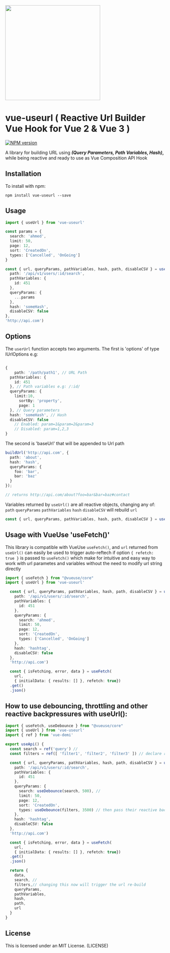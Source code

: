 <img src="https://raw.githubusercontent.com/rainxh11/vue-useurl/master/assets/logo.svg" width="300">

# vue-useurl ( Reactive Url Builder Vue Hook for Vue 2 & Vue 3 )
[![NPM version](https://img.shields.io/npm/v/vue-useurl.svg)](https://www.npmjs.com/package/vue-useurl)

A library for building URL using ***(Query Parameters, Path Variables, Hash)*,** while being reactive and ready to use as Vue Composition API Hook

## Installation

To install with npm:

```
npm install vue-useurl --save
```

## Usage

```ts
import { useUrl } from 'vue-useurl'

const params = {
  search: 'ahmed',
  limit: 50,
  page: 12,
  sort: 'CreatedOn',
  types: ['Cancelled', 'OnGoing']
}

const { url, queryParams, pathVariables, hash, path, disableCSV } = useUrl({ 
  path: '/api/v1/users/:id/search',
  pathVariables: {
    id: 451
  },
  queryParams: {
    ...params
  },
  hash: 'someHash',
  disableCSV: false
}, 
'http://api.com')
```

## Options

The `userUrl` function accepts two arguments. The first is 'options' of type IUrlOptions e.g:
```ts

{
	path: '/path/path1', // URL Path
  pathVariables: { 
    id: 451
  }, // Path variables e.g: /:id/
  queryParams: {
    limit:10,
	  sortBy: 'property',
	  page: 1
  }, // Query parameters
  hash: 'someHash', // Hash
  disableCSV: false 
	// Enabled: param=1&param=2&param=3
	// Disabled: param=1,2,3
}
```

The second is 'baseUrl' that will be appended to Url path

```ts
buildUrl('http://api.com', {
  path: 'about',
  hash: 'hash',
  queryParams: {
    foo: 'bar',
    bar: 'baz'
  }
});

// returns http://api.com/about?foo=bar&bar=baz#contact
```

Variables returned by `useUrl()` are all reactive objects, changing any of: `path` `queryParams` `pathVariables` `hash` `disableCSV` will rebuild `url`

```ts
const { url, queryParams, pathVariables, hash, path, disableCSV } = useUrl(/*..*/)
```

## Usage with VueUse 'useFetch()'

This library is compatible with VueUse `useFetch()`, and `url` returned from `useUrl()` can easily be used to trigger auto-reftech if option `{ refetch: true }` is passed to `useFetch()` which make for intuitive and easy way to work with url parametes and variables without the need to modify url string directly
```ts
import { useFetch } from "@vueuse/core"
import { useUrl } from 'vue-useurl'

  const { url, queryParams, pathVariables, hash, path, disableCSV } = useUrl({ 
    path: '/api/v1/users/:id/search',
    pathVariables: {
      id: 451
    },
    queryParams: {
      search: 'ahmed',
      limit: 50,
      page: 12,
      sort: 'CreatedOn',
      types: ['Cancelled', 'OnGoing']
    },
    hash: 'hashtag',
    disableCSV: false
  }, 
  'http://api.com')

  const { isFetching, error, data } = useFetch(
    url,
    { initialData: { results: [] }, refetch: true})
  .get()
  .json()
```

## How to use debouncing, throttling and other reactive backpressures with useUrl():

```ts
import { useFetch, useDebounce } from "@vueuse/core"
import { useUrl } from 'vue-useurl'
import { ref } from 'vue-demi'

export useApi() {
  const search = ref('query') //
  const filters = ref([ 'filter1', 'filter2', 'filter3' ]) // declare reactive varibales 

  const { url, queryParams, pathVariables, hash, path, disableCSV } = useUrl({ 
    path: '/api/v1/users/:id/search',
    pathVariables: {
      id: 451
    },
    queryParams: {
      search: useDebounce(search, 500), // 
      limit: 50,
      page: 12,
      sort: 'CreatedOn',
      types: useDebounce(filters, 3500) // then pass their reactive backpressure objects instead
    },
    hash: 'hashtag',
    disableCSV: false
  }, 
  'http://api.com')

  const { isFetching, error, data } = useFetch(
    url,
    { initialData: { results: [] }, refetch: true})
  .get()
  .json()

  return {
    data,
    search, //
    filters,// changing this now will trigger the url re-build
    queryParams,
    pathVariables,
    hash,
    path, 
    url
  }
}

```

## License

This is licensed under an MIT License. (LICENSE)
